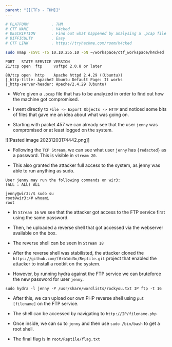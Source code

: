 ```yaml
---
parent: "[[CTFs - THM]]"
---
```

```bash
# PLATFORM          . THM
# CTF NAME          . H4cked
# DESCRIPTION       . Find out what happened by analysing a .pcap file and hack your way back into the machine
# DIFFICULTY        . Easy
# CTF LINK          . https://tryhackme.com/room/h4cked
```

```bash
sudo nmap -sSVC -T5 10.10.255.10 -oN ~/workspace/ctf_workspace/h4cked
```

```
PORT   STATE SERVICE VERSION
21/tcp open  ftp     vsftpd 2.0.8 or later

80/tcp open  http    Apache httpd 2.4.29 ((Ubuntu))
|_http-title: Apache2 Ubuntu Default Page: It works
|_http-server-header: Apache/2.4.29 (Ubuntu)
```

- We're given a `.pcap` file that has to be analyzed in order to find out how the machine got compromised. 

- I went directly to `File -> Export Objects -> HTTP` and noticed some bits of files that gave me an idea about what was going on.

- Starting with packet 457 we can already see that the user `jenny` was compromised or at least logged on the system.

![[Pasted image 20231203174442.png]]

- Following the `TCP Stream`, we can see what user `jenny` has `{redacted}` as a password. This is visible in `stream 20`. 

- This also granted the attacker full access to the system, as jenny was able to run anything as sudo.

```
User jenny may run the following commands on wir3:
(ALL : ALL) ALL

jenny@wir3:/$ sudo su
root@wir3:/# whoami
root
```

- In `Stream 16` we see that the attacker got access to the FTP service first using the same password. 

- Then, he uploaded a reverse shell that got accessed via the webserver available on the box.

- The reverse shell can be seen in `Stream 18`

- After the reverse shell was stabilisted, the attacker cloned the `https://github.com/f0rb1dd3n/Reptile.git` project that enabled the attacker to install a rootkit on the system.

- However, by running hydra against the FTP service we can bruteforce the new password for user `jenny`.

```
sudo hydra -l jenny -P /usr/share/wordlists/rockyou.txt IP ftp -t 16
```

- After this, we can upload our own PHP reverse shell using `put [filename]` on the FTP service.

- The shell can be accessed by navigating to `http://IP/filename.php`

- Once inside, we can su to `jenny`  and then use `sudo /bin/bash` to get a root shell.

- The final flag is in `root/Reptile/flag.txt`



